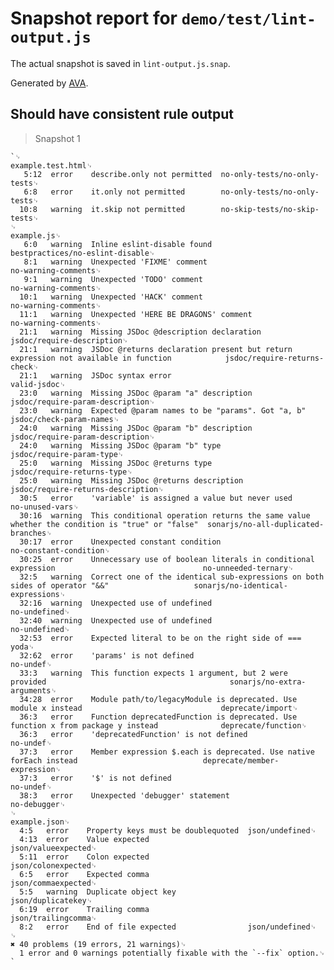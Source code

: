 # Snapshot report for `demo/test/lint-output.js`

The actual snapshot is saved in `lint-output.js.snap`.

Generated by [AVA](https://ava.li).

## Should have consistent rule output

> Snapshot 1

    `␊
    example.test.html␊
       5:12  error    describe.only not permitted  no-only-tests/no-only-tests␊
       6:8   error    it.only not permitted        no-only-tests/no-only-tests␊
      10:8   warning  it.skip not permitted        no-skip-tests/no-skip-tests␊
    ␊
    example.js␊
       6:0   warning  Inline eslint-disable found                                                                   bestpractices/no-eslint-disable␊
       8:1   warning  Unexpected 'FIXME' comment                                                                    no-warning-comments␊
       9:1   warning  Unexpected 'TODO' comment                                                                     no-warning-comments␊
      10:1   warning  Unexpected 'HACK' comment                                                                     no-warning-comments␊
      11:1   warning  Unexpected 'HERE BE DRAGONS' comment                                                          no-warning-comments␊
      21:1   warning  Missing JSDoc @description declaration                                                        jsdoc/require-description␊
      21:1   warning  JSDoc @returns declaration present but return expression not available in function            jsdoc/require-returns-check␊
      21:1   warning  JSDoc syntax error                                                                            valid-jsdoc␊
      23:0   warning  Missing JSDoc @param "a" description                                                          jsdoc/require-param-description␊
      23:0   warning  Expected @param names to be "params". Got "a, b"                                              jsdoc/check-param-names␊
      24:0   warning  Missing JSDoc @param "b" description                                                          jsdoc/require-param-description␊
      24:0   warning  Missing JSDoc @param "b" type                                                                 jsdoc/require-param-type␊
      25:0   warning  Missing JSDoc @returns type                                                                   jsdoc/require-returns-type␊
      25:0   warning  Missing JSDoc @returns description                                                            jsdoc/require-returns-description␊
      30:5   error    'variable' is assigned a value but never used                                                 no-unused-vars␊
      30:16  warning  This conditional operation returns the same value whether the condition is "true" or "false"  sonarjs/no-all-duplicated-branches␊
      30:17  error    Unexpected constant condition                                                                 no-constant-condition␊
      30:25  error    Unnecessary use of boolean literals in conditional expression                                 no-unneeded-ternary␊
      32:5   warning  Correct one of the identical sub-expressions on both sides of operator "&&"                   sonarjs/no-identical-expressions␊
      32:16  warning  Unexpected use of undefined                                                                   no-undefined␊
      32:40  warning  Unexpected use of undefined                                                                   no-undefined␊
      32:53  error    Expected literal to be on the right side of ===                                               yoda␊
      32:62  error    'params' is not defined                                                                       no-undef␊
      33:3   warning  This function expects 1 argument, but 2 were provided                                         sonarjs/no-extra-arguments␊
      34:28  error    Module path/to/legacyModule is deprecated. Use module x instead                               deprecate/import␊
      36:3   error    Function deprecatedFunction is deprecated. Use function x from package y instead              deprecate/function␊
      36:3   error    'deprecatedFunction' is not defined                                                           no-undef␊
      37:3   error    Member expression $.each is deprecated. Use native forEach instead                            deprecate/member-expression␊
      37:3   error    '$' is not defined                                                                            no-undef␊
      38:3   error    Unexpected 'debugger' statement                                                               no-debugger␊
    ␊
    example.json␊
      4:5   error    Property keys must be doublequoted  json/undefined␊
      4:13  error    Value expected                      json/valueexpected␊
      5:11  error    Colon expected                      json/colonexpected␊
      6:5   error    Expected comma                      json/commaexpected␊
      5:5   warning  Duplicate object key                json/duplicatekey␊
      6:19  error    Trailing comma                      json/trailingcomma␊
      8:2   error    End of file expected                json/undefined␊
    ␊
    ✖ 40 problems (19 errors, 21 warnings)␊
      1 error and 0 warnings potentially fixable with the `--fix` option.␊
    `
